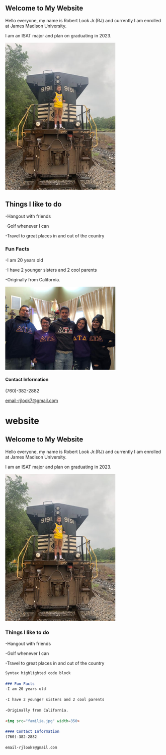 ## Welcome to My Website

Hello everyone, my name is Robert Look Jr.(RJ) and currently I am enrolled at James Madison University. 

I am an ISAT major and plan on graduating in 2023.

<img src="berto.jpg" width=350>

## Things I like to do
-Hangout with friends

-Golf whenever I can

-Travel to great places in and out of the country

### Fun Facts
-I am 20 years old

-I have 2 younger sisters and 2 cool parents

-Originally from California.

<img src="familia.jpg" width=350>
     
#### Contact Information
(760)-382-2882

email-rjlook7@gmail.com

# website
## Welcome to My Website

Hello everyone, my name is Robert Look Jr.(RJ) and currently I am enrolled at James Madison University.

I am an ISAT major and plan on graduating in 2023.

<img src="berto.jpg" width=350>

### Things I like to do

-Hangout with friends

-Golf whenever I can

-Travel to great places in and out of the country

```markdown
Syntax highlighted code block

### Fun Facts
-I am 20 years old

-I have 2 younger sisters and 2 cool parents

-Originally from California.

<img src="familia.jpg" width=350>
     
#### Contact Information
(760)-382-2882

email-rjlook7@gmail.com




